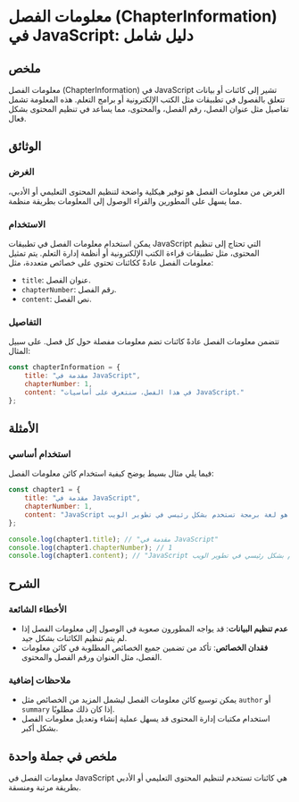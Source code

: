 <!--
Meta Description: # معلومات الفصل (ChapterInformation) في JavaScript: دليل شامل ## ملخص معلومات الفصل (ChapterInformation) في JavaScript تشير إلى كائنات أو بيانات تتعلق...
Meta Keywords: الفصل, معلومات, javascript, مثل, المحتوى
-->

# معلومات الفصل (ChapterInformation) في JavaScript: دليل شامل

## ملخص
معلومات الفصل (ChapterInformation) في JavaScript تشير إلى كائنات أو بيانات تتعلق بالفصول في تطبيقات مثل الكتب الإلكترونية أو برامج التعلم. هذه المعلومة تشمل تفاصيل مثل عنوان الفصل، رقم الفصل، والمحتوى، مما يساعد في تنظيم المحتوى بشكل فعال.

## الوثائق
### الغرض
الغرض من معلومات الفصل هو توفير هيكلية واضحة لتنظيم المحتوى التعليمي أو الأدبي، مما يسهل على المطورين والقراء الوصول إلى المعلومات بطريقة منظمة.

### الاستخدام
يمكن استخدام معلومات الفصل في تطبيقات JavaScript التي تحتاج إلى تنظيم المحتوى، مثل تطبيقات قراءة الكتب الإلكترونية أو أنظمة إدارة التعلم. يتم تمثيل معلومات الفصل عادةً ككائنات تحتوي على خصائص متعددة، مثل:
- `title`: عنوان الفصل.
- `chapterNumber`: رقم الفصل.
- `content`: نص الفصل.

### التفاصيل
تتضمن معلومات الفصل عادةً كائنات تضم معلومات مفصلة حول كل فصل. على سبيل المثال:

```javascript
const chapterInformation = {
    title: "مقدمة في JavaScript",
    chapterNumber: 1,
    content: "في هذا الفصل، سنتعرف على أساسيات JavaScript."
};
```

## الأمثلة
### استخدام أساسي
فيما يلي مثال بسيط يوضح كيفية استخدام كائن معلومات الفصل:

```javascript
const chapter1 = {
    title: "مقدمة في JavaScript",
    chapterNumber: 1,
    content: "JavaScript هو لغة برمجة تستخدم بشكل رئيسي في تطوير الويب."
};

console.log(chapter1.title); // "مقدمة في JavaScript"
console.log(chapter1.chapterNumber); // 1
console.log(chapter1.content); // "JavaScript هو لغة برمجة تستخدم بشكل رئيسي في تطوير الويب."
```

## الشرح
### الأخطاء الشائعة
- **عدم تنظيم البيانات**: قد يواجه المطورون صعوبة في الوصول إلى معلومات الفصل إذا لم يتم تنظيم الكائنات بشكل جيد.
- **فقدان الخصائص**: تأكد من تضمين جميع الخصائص المطلوبة في كائن معلومات الفصل، مثل العنوان ورقم الفصل والمحتوى.

### ملاحظات إضافية
- يمكن توسيع كائن معلومات الفصل ليشمل المزيد من الخصائص مثل `author` أو `summary` إذا كان ذلك مطلوبًا.
- استخدام مكتبات إدارة المحتوى قد يسهل عملية إنشاء وتعديل معلومات الفصل بشكل أكبر.

## ملخص في جملة واحدة
معلومات الفصل في JavaScript هي كائنات تستخدم لتنظيم المحتوى التعليمي أو الأدبي بطريقة مرتبة ومنسقة.